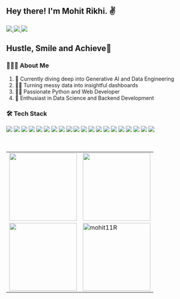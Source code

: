 <h2> Hey there! I'm Mohit Rikhi. ✌️</h2>


<a href="https://www.linkedin.com/in/mohit-11r/">
    <img src="https://img.shields.io/badge/-LinkedIn-0e76a8?style=flat-square&logo=Linkedin&logoColor=white" />
  </a> 
   <a href="https://www.hackerrank.com/Mohit_11">
    <img src="https://img.shields.io/badge/-HackerRank-green?style=flat-square&logo=Hackerrank&logoColor=white"/>
  </a>
  <a href="https://www.codechef.com/users/mohit_0011">
    <img src="https://img.shields.io/badge/-Codechef-brown?style=flat-square&logo=Codechef&logoColor=white"/>
  </a>

<br>
<h2> Hustle, Smile and Achieve🎯</h2>
<h3> 👨🏻‍💻 About Me </h3>

1. 🔭 Currently diving deep into Generative AI and Data Engineering
2. 🕵️‍♂️ Turning messy data into insightful dashboards
3. 👨‍💻 Passionate Python and Web Developer
4. 🌱 Enthusiast in Data Science and Backend Development

<h3>🛠 Tech Stack</h3>
<div>
    <img src="https://img.shields.io/badge/python-%2314354C.svg?style=for-the-badge&logo=python&logoColor=white">
    <img src="https://img.shields.io/badge/postgres-%23316192.svg?style=for-the-badge&logo=postgresql&logoColor=white">
    <img src="https://img.shields.io/badge/scikit--learn-%23F7931E.svg?style=for-the-badge&logo=scikit-learn&logoColor=white">
    <img src="https://img.shields.io/badge/pandas-%23150458.svg?style=for-the-badge&logo=pandas&logoColor=white">
    <img src="https://img.shields.io/badge/numpy-%23013243.svg?style=for-the-badge&logo=numpy&logoColor=white">
    <img src="https://img.shields.io/badge/git-%23F05033.svg?style=for-the-badge&logo=git&logoColor=white">
    <img src="https://img.shields.io/badge/PowerBI-F2C811?style=for-the-badge&logo=Power%20BI&logoColor=white">
    <img src="https://img.shields.io/badge/SQLite-07405E?style=for-the-badge&logo=sqlite&logoColor=white">
    <img src="https://img.shields.io/badge/Jupyter-F37626.svg?&style=for-the-badge&logo=Jupyter&logoColor=white">
    <img src="https://img.shields.io/badge/CSS3-%231572B6.svg?style=for-the-badge&logo=css3&logoColor=white">
    <img src="https://img.shields.io/badge/html5-%23E34F26.svg?style=for-the-badge&logo=html5&logoColor=white">
    <img src="https://img.shields.io/badge/java-%23ED8B00.svg?style=for-the-badge&logo=java&logoColor=white">
    <img src="https://img.shields.io/badge/javascript-%23323330.svg?style=for-the-badge&logo=javascript&logoColor=%23F7DF1E">
    <img src="https://img.shields.io/badge/Plotly-%233F4F75.svg?style=for-the-badge&logo=plotly&logoColor=white">
    <img src="https://img.shields.io/badge/SciPy-%230C55A5.svg?style=for-the-badge&logo=scipy&logoColor=%white">
    <img src="https://img.shields.io/badge/Microsoft_Excel-217346?style=for-the-badge&logo=microsoft-excel&logoColor=white">
    <img src="https://img.shields.io/badge/MongoDB-%234ea94b.svg?style=for-the-badge&logo=mongodb&logoColor=white">
    <img src="https://img.shields.io/badge/bootstrap-%23563D7C.svg?style=for-the-badge&logo=bootstrap&logoColor=white">
    <img src="https://img.shields.io/badge/flask-%23000.svg?style=for-the-badge&logo=flask&logoColor=white">
    <img src="https://img.shields.io/badge/mysql-%2300f.svg?style=for-the-badge&logo=mysql&logoColor=white">
</div>

<br>

<!--
<a href="https://github.com/mohit11R">
 <img align="center" src="https://github-readme-stats.vercel.app/api?username=mohit11R&show_icons=true&theme=light&line_height=27" alt="Mohit's github stats"/>
</a>
-->


<table width="100%">
  <tr>
    <td>
<img  height="180em"  src="https://github-readme-stats.vercel.app/api?username=mohit11R&show_icons=true&hide_border=true&theme=onedark"/> </td>
 <td> <img height="180em" src="https://github-readme-stats.vercel.app/api/top-langs/?username=mohit11R&show_icons=true&hide_border=true&layout=compact&langs_count=8&theme=onedark"/> </td></tr><br>
   <tr> <td> <img height="180em" src="https://github-profile-summary-cards.vercel.app/api/cards/profile-details?username=mohit11R&theme=dracula"></td>
     <td><img height="180rem" src="https://github-readme-streak-stats.herokuapp.com/?user=mohit11R&theme=dracula" alt="mohit11R" /></td>
     
  </tr>
  </tr>
 <table>
